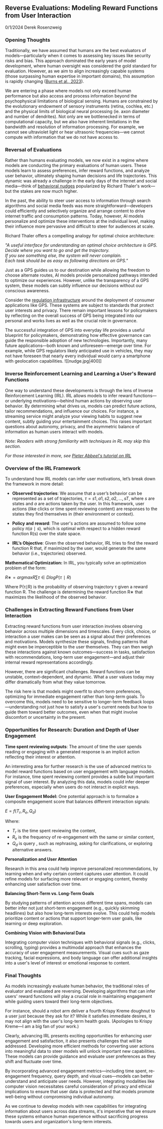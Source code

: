 
## Reverse Evaluations: Modeling Reward Functions from User Interaction 

0/1/2024 
Derek Rosenzweig
### **Opening Thoughts**

Traditionally, we have assumed that humans are the best evaluators of models—particularly when it comes to assessing key issues like security risks and bias. This approach dominated the early years of model development, where human oversight was considered the gold standard for evaluation. However, as we aim to align increasingly capable systems (those surpassing human expertise in important domains), this assumption is rapidly changing ([Burns et al., 2023](https://cdn.openai.com/papers/weak-to-strong-generalization.pdf)). 

We are entering a phase where models not only exceed human performance but also access and process information beyond the psychophysical limitations of biological sensing. Humans are constrained by the evolutionary endowment of sensory instruments (retina, cochlea, etc.) and the physical limits of biological neural processing (ie. axon diameter and number of dendrites). Not only are we bottlenecked in terms of computational capacity, but we also have inherent limitations in the bandwidth and resolution of information processing. For example, we cannot see ultraviolet light or hear ultrasonic frequencies—we cannot compute with information that we do not have access to.
### **Reversal of Evaluations**

Rather than humans evaluating models, we now exist in a regime where models are conducting the primary evaluations of human users. These models learn to assess preferences, infer reward functions, and analyze user behavior, ultimately shaping human decisions and life trajectories. This dynamic was already a challenge in the early days of the internet and social media—think of [behavioral nudges](https://www.sciencedirect.com/science/article/abs/pii/0167268180900517) popularized by Richard Thaler's work—but the stakes are now much higher.

In the past, the ability to steer user access to information through search algorithms and social media feeds was more straightforward—developers could efficiently and selectively organize and arrange content to drive internet traffic and consumption patterns. Today, however, AI models personalize and optimize these interventions at the individual level, making their influence more pervasive and difficult to steer for audiences at scale.

Richard Thaler offers a compelling analogy for optimal choice architecture:

_"A useful interface for understanding an optimal choice architecture is GPS.  
Decide where you want to go and get the trajectory.  
If you see something else, the system will never complain.  
Each task should be as easy as following directions on GPS."_

Just as a GPS guides us to our destination while allowing the freedom to choose alternate routes, AI models provide personalized pathways intended to optimize our experiences. However, unlike the transparency of a GPS system, these models can subtly influence our decisions without our conscious awareness.

Consider the [regulation infrastructure](https://www.rand.org/pubs/research_briefs/RB1501.html) around the deployment of consumer applications like GPS. These systems are subject to standards that protect user interests and privacy. There remain important lessons for policymakers by reflecting on the overall success of GPS being integrated into our personal and works lives as well as the crucial role in governance. 

The successful integration of GPS into everyday life provides a useful blueprint for policymakers, demonstrating how effective governance can guide the responsible adoption of new technologies. Importantly, many future applications—both known and unforeseen—emerge over time. For example, while GPS regulators likely anticipated use in vehicles, they may not have foreseen that nearly every individual would carry a smartphone with geolocation capabilities.
![[nudge.jpg|400]]
### Inverse Reinforcement Learning and Learning a User's Reward Functions 

One way to understand these developments is through the lens of Inverse Reinforcement Learning (IRL). IRL allows models to infer reward functions—or underlying motivations—behind human actions by observing user behavior. By determining what drives us, models can predict future actions, tailor recommendations, and influence our choices. For instance, a streaming service might analyze your viewing habits to suggest new content, subtly guiding your entertainment choices. This raises important questions about autonomy, privacy, and the asymmetric balance of information as human users interact with models.

_Note: Readers with strong familiarity with techniques in RL may skip this section._

*For those interested in more, see [Pieter Abbeel's tutorial on IRL](https://people.eecs.berkeley.edu/~pabbeel/cs287-fa12/slides/inverseRL.pdf)*
### **Overview of the IRL Framework**

To understand how IRL models can infer user motivations, let’s break down the framework in more detail:

- **Observed trajectories**: We assume that a user’s behavior can be represented as a set of trajectories, $τ={s1,a1,s2,a2,...,sT}$, where _s_ are states and _a_ are actions taken by the user. In this framework, user actions (like clicks or time spent reviewing content) are responses to the states they find themselves in (their environment or context).
    
- **Policy and reward**: The user's actions are assumed to follow some policy $π(a∣s)$, which is optimal with respect to a hidden reward function R(s) over the state space.
    
- **IRL’s Objective**: Given the observed behavior, IRL tries to find the reward function R that, if maximized by the user, would generate the same behavior (i.e., trajectories) observed.
    

**Mathematical Optimization:** In IRL, you typically solve an optimization problem of the form:

$R∗=arg⁡max⁡R∑τ∈Dlog⁡P(τ∣R)$

Where P(τ∣R) is the probability of observing trajectory τ given a reward function R. The challenge is determining the reward function R∗ that maximizes the likelihood of the observed behavior.
### Challenges in Extracting Reward Functions from User Interaction

Extracting reward functions from user interaction involves observing behavior across multiple dimensions and timescales. Every click, choice, or interaction a user makes can be seen as a signal about their preferences and motivations. Models synthesize these signals, finding patterns that might even be imperceptible to the user themselves. They can then weigh these interactions against known outcomes—success in tasks, satisfaction with recommendations, long-term user engagement—and adjust their internal reward representations accordingly.

However, there are significant challenges. Reward functions can be unstable, context-dependent, and dynamic. What a user values today may differ dramatically from what they value tomorrow. 

The risk here is that models might overfit to short-term preferences, optimizing for immediate engagement rather than long-term goals. To overcome this, models need to be sensitive to longer-term feedback loops—understanding not just how to satisfy a user's current needs but how to guide them toward better outcomes, even when that might involve discomfort or uncertainty in the present.

### **Opportunities for Research: Duration and Depth of User Engagement**

**Time spent reviewing outputs**: The amount of time the user spends reading or engaging with a generated response is an implicit action reflecting their interest or attention.

An interesting area for further research is the use of advanced metrics to model reward functions based on user engagement with language models. For instance, time spent reviewing content provides a subtle but important signal of user interest. By analyzing this data, models could infer deeper preferences, especially when users do not interact in explicit ways.

**User Engagement Model:** One potential approach is to formalize a composite engagement score that balances different interaction signals:

$E = f(T_r, R_e, Q_d)$

Where:

- $T_r$ is the time spent reviewing the content,
- $R_e$ is the frequency of re-engagement with the same or similar content,
- $Q_d$ is query , such as rephrasing, asking for clarifications, or exploring alternative answers.

**Personalization and User Attention**

Research in this area could help improve personalized recommendations, by learning when and why certain content captures user attention. It could refine models for surfacing more relevant or engaging content, thereby enhancing user satisfaction over time.

**Balancing Short-Term vs. Long-Term Goals**

By studying patterns of attention across different time spans, models can better infer not just short-term engagement (e.g., quickly skimming headlines) but also how long-term interests evolve. This could help models prioritize content or actions that support longer-term user goals, like learning or deep exploration.

**Combining Vision with Behavioral Data**

Integrating computer vision techniques with behavioral signals (e.g., clicks, scrolling, typing) provides a multimodal approach that enhances the accuracy of user engagement measurements. Visual cues such as gaze tracking, facial expressions, and body language can offer additional insights into a user's level of interest or emotional response to content.

### Final Thoughts

As models increasingly evaluate human behavior, the traditional roles of evaluator and evaluated are reversing. Developing algorithms that can infer users' reward functions will play a crucial role in maintaining engagement while guiding users toward their long-term objectives. 

For instance, should a robot arm deliver a fourth Krispy Kreme doughnut to a user just because they ask for it? While it satisfies immediate desires, it may not align with the user's long-term health goals. (Apologies to Krispy Kreme—I am a big fan of your work.)

Clearly, advancing IRL presents exciting opportunities for enhancing user engagement and satisfaction, it also presents challenges that will be addressed. Developing more efficient methods for converting user actions into meaningful data to steer models will unlock important new capabilities. These models can provide guidance and evaluate user preferences as they shift and fluctuate over time.

By incorporating advanced engagement metrics—including time spent, re-engagement frequency, query depth, and visual cues—models can better understand and anticipate user needs. However, integrating modalities like computer vision necessitates careful consideration of privacy and ethical implications to ensure that user data is protected and that models promote well-being without compromising individual autonomy.

As we continue to develop models with new capabilities for integrating information about users across data streams, it's imperative that we ensure these systems enhance human experience without sacrificing progress towards users and organization's long-term interests. 
